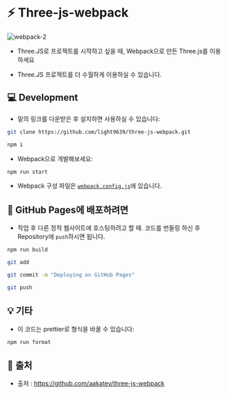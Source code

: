 # :zap: Three-js-webpack

![webpack-2](https://user-images.githubusercontent.com/95972251/188041653-eed812f9-3e9b-48b5-a04f-305b1c60b470.jpg)

- Three.JS로 프로젝트를 시작하고 싶을 때, Webpack으로 만든 Three.js를 이용하세요

- Three.JS 프로젝트를 더 수월하게 이용하실 수 있습니다.

## :computer: Development

- 밑의 링크를 다운받은 후 설치하면 사용하실 수 있습니다:

```bash
git clone https://github.com/light9639/three-js-webpack.git

npm i
```

- Webpack으로 개발해보세요:

```bash
npm run start
```

- Webpack 구성 파일은 [`webpack.config.js`](webpack.config.js)에 있습니다.

## :rocket: GitHub Pages에 배포하려면

- 작업 후 다른 정적 웹사이트에 호스팅하려고 할 때. 코드를 번들링 하신 후 Repository에 `push`하시면 됩니다.

```bash
npm run build

git add

git commit -m "Deploying on GitHub Pages"

git push
```

## 💡 기타

- 이 코드는 prettier로 형식을 바꿀 수 있습니다:

```bash
npm run format
```

## :paperclip: 출처

- 출처 :  https://github.com/aakatev/three-js-webpack
